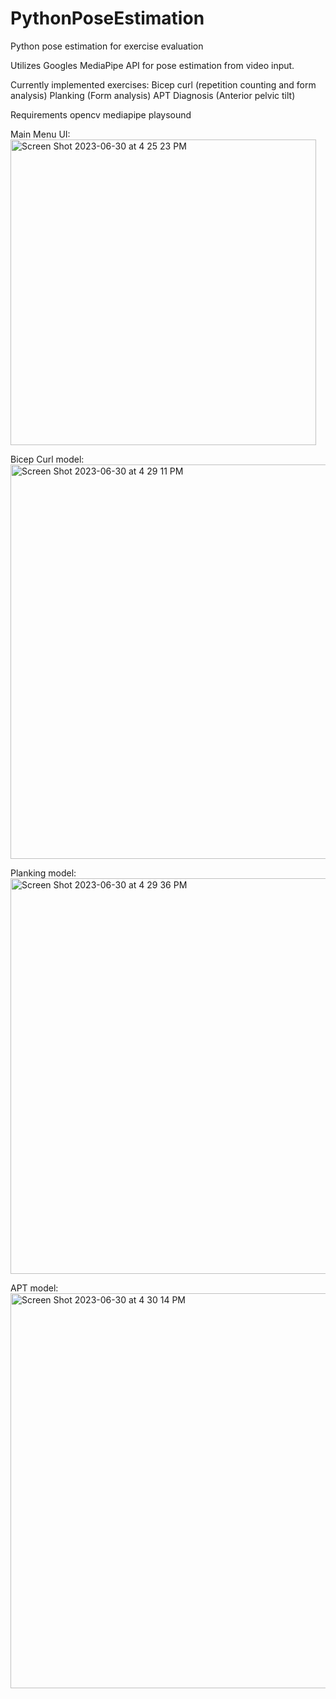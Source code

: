 # PythonPoseEstimation
Python pose estimation for exercise evaluation

Utilizes Googles MediaPipe API for pose estimation from video input.

Currently implemented exercises:
Bicep curl (repetition counting and form analysis)
Planking (Form analysis)
APT Diagnosis (Anterior pelvic tilt)



Requirements
opencv
mediapipe
playsound

Main Menu UI:
<img width="489" alt="Screen Shot 2023-06-30 at 4 25 23 PM" src="https://github.com/NoreNZ/PythonPoseEstimation/assets/50392938/e9ad6bf3-f7fb-44ed-aa7a-8c08f00ca72d">

Bicep Curl model:
<img width="631" alt="Screen Shot 2023-06-30 at 4 29 11 PM" src="https://github.com/NoreNZ/PythonPoseEstimation/assets/50392938/8060d540-c733-4f92-b424-ec2dc78fb836">

Planking model:
<img width="633" alt="Screen Shot 2023-06-30 at 4 29 36 PM" src="https://github.com/NoreNZ/PythonPoseEstimation/assets/50392938/c93b96cd-aa13-4180-9df6-4bd11a608360">

APT model:
<img width="632" alt="Screen Shot 2023-06-30 at 4 30 14 PM" src="https://github.com/NoreNZ/PythonPoseEstimation/assets/50392938/43418c41-8f66-4c7d-97e6-a040ec8073a3">
